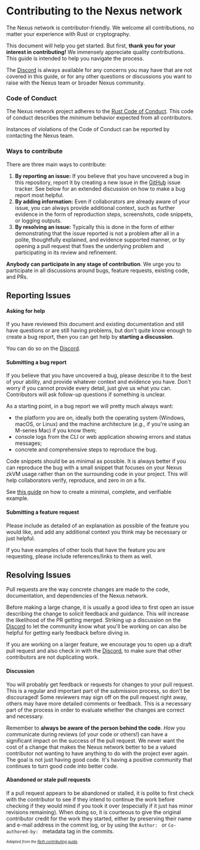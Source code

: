 # Contributing to the Nexus network

The Nexus network is contributor-friendly. 
We welcome all contributions, no matter your experience with Rust or cryptography.

This document will help you get started. But first, **thank you for your interest in contributing!** We immensely appreciate quality contributions. This guide is intended to help you navigate the process.

The [Discord][discord] is always available for any concerns you may have that are not covered in this guide, or for any other questions or discussions you want to raise with the Nexus team or broader Nexus community.

### Code of Conduct

The Nexus network project adheres to the [Rust Code of Conduct][rust-coc]. This code of conduct describes the _minimum_ behavior
expected from all contributors.

Instances of violations of the Code of Conduct can be reported by contacting the Nexus team.

### Ways to contribute

There are three main ways to contribute:

1. **By reporting an issue:** If you believe that you have uncovered a bug in this repository, report it by creating a new issue in the [GitHub][gh] issue tracker. See below for an extended discussion on how to make a bug report most helpful.
2. **By adding information:** Even if collaborators are already aware of your issue, you can always provide additional context, such as further evidence in the form of reproduction steps, screenshots, code snippets, or logging outputs.
3. **By resolving an issue:** Typically this is done in the form of either demonstrating that the issue reported is not a problem after all in a polite, thoughtfully explained, and evidence supported manner, or by opening a pull request that fixes the underlying problem and participating in its review and refinement.

**Anybody can participate in any stage of contribution**. We urge you to participate in all discussions around bugs, feature requests, existing code, and PRs.

## Reporting Issues 

#### Asking for help

If you have reviewed this document and existing documentation and still have questions or are still having problems, but don't quite know enough to create a bug report, then 
you can get help by **starting a discussion**. 

You can do so on the [Discord][discord].

#### Submitting a bug report

If you believe that you have uncovered a bug, please describe it to the best of your ability, and provide whatever context and evidence you have. Don't worry if you cannot provide every detail, just give us what you can. Contributors will ask follow-up questions if something is unclear.

As a starting point, in a bug report we will pretty much always want:

- the platform you are on, ideally both the operating system (Windows, macOS, or Linux) and the machine architecture (_e.g.,_ if you're using an M-series Mac) if you know them;
- console logs from the CLI or web application showing errors and status messages;
- concrete and comprehensive steps to reproduce the bug.

Code snippets should be as minimal as possible. It is always better if you can reproduce the bug with a small snippet that focuses on your Nexus zkVM usage rather than on the surrounding code in your project. This will help collaborators verify, reproduce, and zero in on a fix.

See [this guide][mcve] on how to create a minimal, complete, and verifiable example.

#### Submitting a feature request

Please include as detailed of an explanation as possible of the feature you would like, and add any additional context you think may be necessary or just helpful.

If you have examples of other tools that have the feature you are requesting, please include references/links to them as well.

## Resolving Issues

Pull requests are the way concrete changes are made to the code, documentation, and dependencies of the Nexus network.

Before making a large change, it is usually a good idea to first open an issue describing the change to solicit feedback and guidance. 
This will increase the likelihood of the PR getting merged. Striking up a discussion on the [Discord][discord] to let the community know
what you'll be working on can also be helpful for getting early feedback before diving in.

If you are working on a larger feature, we encourage you to open up a draft pull request and also check in with the [Discord][discord], to make sure that other
contributors are not duplicating work.

#### Discussion

You will probably get feedback or requests for changes to your pull request. 
This is a regular and important part of the submission process, so don't be discouraged! Some reviewers may sign off on the pull
request right away, others may have more detailed comments or feedback. This is a necessary part of the process in order
to evaluate whether the changes are correct and necessary.

Remember to **always be aware of the person behind the code**. _How_ you communicate during reviews (of your code or others!) can have a significant impact on the success
of the pull request. We never want the cost of a change that makes the Nexus network better to be a valued contributor not
wanting to have anything to do with the project ever again. The goal is not just having good code. It's having a positive community that continues to turn good code into better code.

#### Abandoned or stale pull requests

If a pull request appears to be abandoned or stalled, it is polite to first check with the contributor to see if they
intend to continue the work before checking if they would mind if you took it over (especially if it just has minor revisions
remaining). When doing so, it is courteous to give the original contributor credit for the work they started, either by
preserving their name and e-mail address in the commit log, or by using the `Author: ` or `Co-authored-by: ` metadata
tag in the commits.

<sub><sup>_Adapted from the [Reth contributing guide][reth-contributing]_.</sub></sup>

[rust-coc]: https://github.com/rust-lang/rust/blob/master/CODE_OF_CONDUCT.md

[gh]: https://github.com/nexus-xyz/network-api

[discord]: https://discord.com/invite/nexus-xyz

[mcve]: https://stackoverflow.com/help/mcve

[reth-contributing]: https://github.com/paradigmxyz/reth/blob/main/CONTRIBUTING.md
